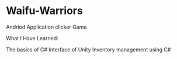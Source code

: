 # Waifu-Warriors
Andriod Application clicker Game

What I Have Learned:

The basics of C# 
Interface of Unity 
Inventory management using C#
